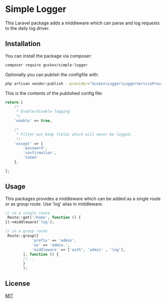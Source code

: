 # Simple Logger

This Laravel package adds a middleware which can parse and log requests to the daily log driver.

## Installation

You can install the package via composer:

```bash
composer require guskov/simple-logger
```

Optionally you can publish the configfile with:

```bash
php artisan vendor:publish --provider="Guskov\Logger\LoggerServiceProvider" --tag="simple-logger" 
```

This is the contents of the published config file:

```php
return [
    /*
     * Enable/disable logging
     */
    'enable' => true,

    /*
     * Filter out body fields which will never be logged.
     */
    'except' => [
        'password',
        'confirmation',
        'token'
    ],

];   
```

## Usage
This packages provides a middleware which can be added as a single route or as group route. Use 'log' alias in middleware.

```php
// in a single route
 Route::get('/home', function () {
})->middleware('log');

// in a group route
 Route::group([
            'prefix' => 'admin',
            'as' => 'admin.',
            'middleware' => ['auth', 'admin' , 'log'],
        ], function () {
        //...
        }
        );
```

## License
[MIT](https://choosealicense.com/licenses/mit/)

